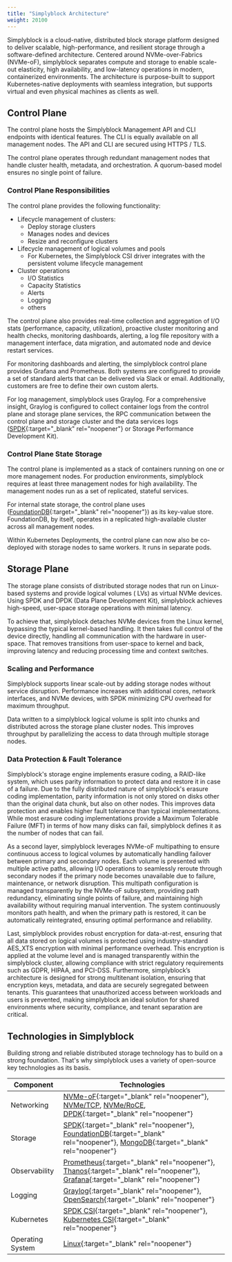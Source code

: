 ```yaml
---
title: "Simplyblock Architecture"
weight: 20100
---
```


Simplyblock is a cloud-native, distributed block storage platform designed to deliver scalable, high-performance, and
resilient storage through a software-defined architecture. Centered around NVMe-over-Fabrics (NVMe-oF), simplyblock
separates compute and storage to enable scale-out elasticity, high availability, and low-latency operations in modern,
containerized environments. The architecture is purpose-built to support Kubernetes-native deployments with seamless
integration, but supports virtual and even physical machines as clients as well.

## Control Plane

The control plane hosts the Simplyblock Management API and CLI endpoints with identical features. The CLI is equally
available on all management nodes. The API and CLI are secured using HTTPS / TLS.

The control plane operates through redundant management nodes that handle cluster health, metadata, and orchestration. A
quorum-based model ensures no single point of failure.

### Control Plane Responsibilities

The control plane provides the following functionality:

- Lifecycle management of clusters:
    - Deploy storage clusters
    - Manages nodes and devices
    - Resize and reconfigure clusters
- Lifecycle management of logical volumes and pools
    - For Kubernetes, the Simplyblock CSI driver integrates with the persistent volume lifecycle management
- Cluster operations
    - I/O Statistics
    - Capacity Statistics
    - Alerts
    - Logging
    - others

The control plane also provides real-time collection and aggregation of I/O stats (performance, capacity,
utilization), proactive cluster monitoring and health checks, monitoring dashboards, alerting, a log file repository
with a management interface, data migration, and automated node and device restart services.

For monitoring dashboards and alerting, the simplyblock control plane provides Grafana and Prometheus. Both systems are
configured to provide a set of standard alerts that can be delivered via Slack or email. Additionally, customers
are free to define their own custom alerts.

For log management, simplyblock uses Graylog. For a comprehensive insight, Graylog is configured to collect container
logs from the control plane and storage plane services, the RPC communication between the control plane and storage
cluster and the data services logs ([SPDK](https://spdk.io/){:target="_blank" rel="noopener"} or Storage Performance
Development Kit).

### Control Plane State Storage

The control plane is implemented as a stack of containers running on one or more management nodes. For production
environments, simplyblock requires at least three management nodes for high availability. The management nodes run as
a set of replicated, stateful services.

For internal state storage, the control plane uses ([FoundationDB](https://www.foundationdb.org/){:target="_blank" rel="noopener"}) as
its key-value store. FoundationDB, by itself, operates in a replicated high-available cluster across all management
nodes.

Within Kubernetes Deployments, the control plane can now also be co-deployed with storage nodes to same workers.
It runs in separate pods.

## Storage Plane

The storage plane consists of distributed storage nodes that run on Linux-based systems and provide logical volumes (
LVs) as virtual NVMe devices. Using SPDK and DPDK (Data Plane Development Kit), simplyblock achieves high-speed,
user-space storage operations with minimal latency.

To achieve that, simplyblock detaches NVMe devices from the Linux kernel, bypassing the typical kernel-based handling.
It then takes full control of the device directly, handling all communication with the hardware in user-space. That
removes transitions from user-space to kernel and back, improving latency and reducing processing time and context
switches.

### Scaling and Performance

Simplyblock supports linear scale-out by adding storage nodes without service disruption. Performance increases with
additional cores, network interfaces, and NVMe devices, with SPDK minimizing CPU overhead for maximum throughput.

Data written to a simplyblock logical volume is split into chunks and distributed across the storage plane cluster
nodes. This improves throughput by parallelizing the access to data through multiple storage nodes.

### Data Protection & Fault Tolerance

Simplyblock's storage engine implements erasure coding, a RAID-like system, which uses parity information to protect
data and restore it in case of a failure. Due to the fully distributed nature of simplyblock's erasure coding
implementation, parity information is not only stored on disks other than the original data chunk, but also on other
nodes. This improves data protection and enables higher fault tolerance than typical implementations. While most
erasure coding implementations provide a Maximum Tolerable Failure (MFT) in terms of how many disks can fail,
simplyblock defines it as the number of nodes that can fail.

As a second layer, simplyblock leverages NVMe-oF multipathing to ensure continuous access to logical volumes by
automatically handling failover between primary and secondary nodes. Each volume is presented with multiple active
paths, allowing I/O operations to seamlessly reroute through secondary nodes if the primary node becomes unavailable due
to failure, maintenance, or network disruption. This multipath configuration is managed transparently by the NVMe-oF
subsystem, providing path redundancy, eliminating single points of failure, and maintaining high availability without
requiring manual intervention. The system continuously monitors path health, and when the primary path is restored, it
can be automatically reintegrated, ensuring optimal performance and reliability.

Last, simplyblock provides robust encryption for data-at-rest, ensuring that all data stored on logical volumes is
protected using industry-standard AES_XTS encryption with minimal performance overhead. This encryption is applied at
the volume level and is managed transparently within the simplyblock cluster, allowing compliance with strict regulatory
requirements such as GDPR, HIPAA, and PCI-DSS. Furthermore, simplyblock’s architecture is designed for strong
multitenant isolation, ensuring that encryption keys, metadata, and data are securely segregated between tenants. This
guarantees that unauthorized access between workloads and users is prevented, making simplyblock an ideal solution for
shared environments where security, compliance, and tenant separation are critical.

## Technologies in Simplyblock

Building strong and reliable distributed storage technology has to build on a strong foundation. That's why simplyblock
uses a variety of open-source key technologies as its basis.

| Component        | Technologies                                                                                                                                                                                                                                                                                             |
|------------------|----------------------------------------------------------------------------------------------------------------------------------------------------------------------------------------------------------------------------------------------------------------------------------------------------------|
| Networking       | [NVMe-oF](https://nvmexpress.org/){:target="_blank" rel="noopener"}, [NVMe/TCP](../important-notes/terminology.md#nvmetcp-nvme-over-tcp), [NVMe/RoCE](../important-notes/terminology.md#nvmeroce-nvme-over-rdma-over-converged-ethernet), [DPDK](https://www.dpdk.org/){:target="_blank" rel="noopener"} |
| Storage          | [SPDK](https://spdk.io/){:target="_blank" rel="noopener"}, [FoundationDB](https://www.foundationdb.org/){:target="_blank" rel="noopener"}, [MongoDB](https://www.mongodb.com/){:target="_blank" rel="noopener"}                                                                                          |
| Observability    | [Prometheus](https://prometheus.io/){:target="_blank" rel="noopener"}, [Thanos](https://thanos.io/){:target="_blank" rel="noopener"}, [Grafana](https://grafana.com/){:target="_blank" rel="noopener"}                                                                                                   |
| Logging          | [Graylog](https://graylog.org/){:target="_blank" rel="noopener"}, [OpenSearch](https://opensearch.org/){:target="_blank" rel="noopener"}                                                                                                                                                                 |
| Kubernetes       | [SPDK CSI](https://github.com/spdk/spdk-csi){:target="_blank" rel="noopener"}, [Kubernetes CSI](https://kubernetes-csi.github.io/docs/){:target="_blank" rel="noopener"}                                                                                                                                 |
| Operating System | [Linux](https://www.kernel.org/){:target="_blank" rel="noopener"}                                                                                                                                                                                                                                        |

